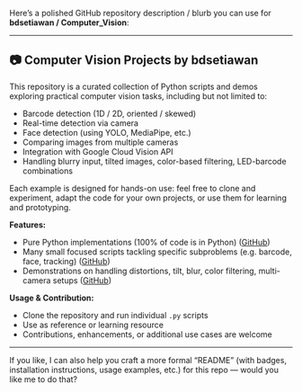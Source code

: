 Here’s a polished GitHub repository description / blurb you can use for **bdsetiawan / Computer_Vision**:

---

## 📷 Computer Vision Projects by bdsetiawan

This repository is a curated collection of Python scripts and demos exploring practical computer vision tasks, including but not limited to:

* Barcode detection (1D / 2D, oriented / skewed)
* Real-time detection via camera
* Face detection (using YOLO, MediaPipe, etc.)
* Comparing images from multiple cameras
* Integration with Google Cloud Vision API
* Handling blurry input, tilted images, color-based filtering, LED-barcode combinations

Each example is designed for hands-on use: feel free to clone and experiment, adapt the code for your own projects, or use them for learning and prototyping.

**Features:**

* Pure Python implementations (100% of code is in Python) ([GitHub][1])
* Many small focused scripts tackling specific subproblems (e.g. barcode, face, tracking) ([GitHub][1])
* Demonstrations on handling distortions, tilt, blur, color filtering, multi-camera setups ([GitHub][1])

**Usage & Contribution:**

* Clone the repository and run individual `.py` scripts
* Use as reference or learning resource
* Contributions, enhancements, or additional use cases are welcome

---

If you like, I can also help you craft a more formal “README” (with badges, installation instructions, usage examples, etc.) for this repo — would you like me to do that?

[1]: https://github.com/bdsetiawan/Computer_Vision "GitHub - bdsetiawan/Computer_Vision"
